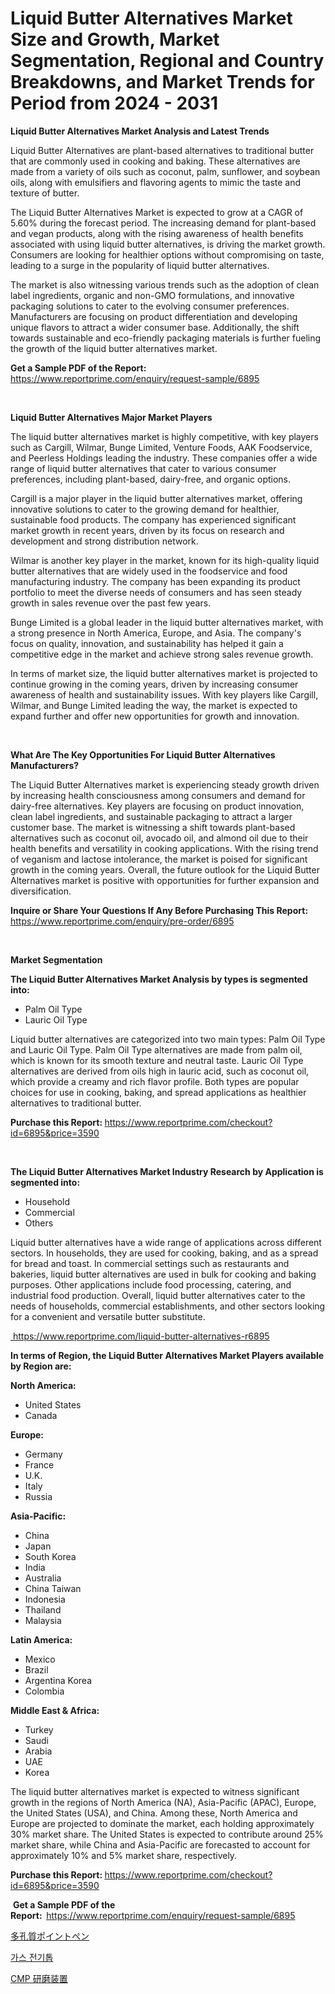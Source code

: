 <p><h1>Liquid Butter Alternatives Market Size and Growth, Market Segmentation, Regional and Country Breakdowns, and Market Trends for Period from 2024 -  2031</h1></p><p><strong>Liquid Butter Alternatives Market Analysis and Latest Trends</strong></p>
<p><p>Liquid Butter Alternatives are plant-based alternatives to traditional butter that are commonly used in cooking and baking. These alternatives are made from a variety of oils such as coconut, palm, sunflower, and soybean oils, along with emulsifiers and flavoring agents to mimic the taste and texture of butter.</p><p>The Liquid Butter Alternatives Market is expected to grow at a CAGR of 5.60% during the forecast period. The increasing demand for plant-based and vegan products, along with the rising awareness of health benefits associated with using liquid butter alternatives, is driving the market growth. Consumers are looking for healthier options without compromising on taste, leading to a surge in the popularity of liquid butter alternatives.</p><p>The market is also witnessing various trends such as the adoption of clean label ingredients, organic and non-GMO formulations, and innovative packaging solutions to cater to the evolving consumer preferences. Manufacturers are focusing on product differentiation and developing unique flavors to attract a wider consumer base. Additionally, the shift towards sustainable and eco-friendly packaging materials is further fueling the growth of the liquid butter alternatives market.</p></p>
<p><strong>Get a Sample PDF of the Report:&nbsp;</strong> <a href="https://www.reportprime.com/enquiry/request-sample/6895">https://www.reportprime.com/enquiry/request-sample/6895</a></p>
<p>&nbsp;</p>
<p><strong>Liquid Butter Alternatives Major Market Players</strong></p>
<p><p>The liquid butter alternatives market is highly competitive, with key players such as Cargill, Wilmar, Bunge Limited, Venture Foods, AAK Foodservice, and Peerless Holdings leading the industry. These companies offer a wide range of liquid butter alternatives that cater to various consumer preferences, including plant-based, dairy-free, and organic options.</p><p>Cargill is a major player in the liquid butter alternatives market, offering innovative solutions to cater to the growing demand for healthier, sustainable food products. The company has experienced significant market growth in recent years, driven by its focus on research and development and strong distribution network.</p><p>Wilmar is another key player in the market, known for its high-quality liquid butter alternatives that are widely used in the foodservice and food manufacturing industry. The company has been expanding its product portfolio to meet the diverse needs of consumers and has seen steady growth in sales revenue over the past few years.</p><p>Bunge Limited is a global leader in the liquid butter alternatives market, with a strong presence in North America, Europe, and Asia. The company's focus on quality, innovation, and sustainability has helped it gain a competitive edge in the market and achieve strong sales revenue growth.</p><p>In terms of market size, the liquid butter alternatives market is projected to continue growing in the coming years, driven by increasing consumer awareness of health and sustainability issues. With key players like Cargill, Wilmar, and Bunge Limited leading the way, the market is expected to expand further and offer new opportunities for growth and innovation.</p></p>
<p>&nbsp;</p>
<p><strong>What Are The Key Opportunities For Liquid Butter Alternatives Manufacturers?</strong></p>
<p><p>The Liquid Butter Alternatives market is experiencing steady growth driven by increasing health consciousness among consumers and demand for dairy-free alternatives. Key players are focusing on product innovation, clean label ingredients, and sustainable packaging to attract a larger customer base. The market is witnessing a shift towards plant-based alternatives such as coconut oil, avocado oil, and almond oil due to their health benefits and versatility in cooking applications. With the rising trend of veganism and lactose intolerance, the market is poised for significant growth in the coming years. Overall, the future outlook for the Liquid Butter Alternatives market is positive with opportunities for further expansion and diversification.</p></p>
<p><strong>Inquire or Share Your Questions If Any Before Purchasing This Report:</strong> <a href="https://www.reportprime.com/enquiry/pre-order/6895">https://www.reportprime.com/enquiry/pre-order/6895</a></p>
<p>&nbsp;</p>
<p><strong>Market Segmentation</strong></p>
<p><strong>The Liquid Butter Alternatives Market Analysis by types is segmented into:</strong></p>
<p><ul><li>Palm Oil Type</li><li>Lauric Oil Type</li></ul></p>
<p><p>Liquid butter alternatives are categorized into two main types: Palm Oil Type and Lauric Oil Type. Palm Oil Type alternatives are made from palm oil, which is known for its smooth texture and neutral taste. Lauric Oil Type alternatives are derived from oils high in lauric acid, such as coconut oil, which provide a creamy and rich flavor profile. Both types are popular choices for use in cooking, baking, and spread applications as healthier alternatives to traditional butter.</p></p>
<p><strong>Purchase this Report:&nbsp;</strong><a href="https://www.reportprime.com/checkout?id=6895&price=3590">https://www.reportprime.com/checkout?id=6895&price=3590</a></p>
<p>&nbsp;</p>
<p><strong>The Liquid Butter Alternatives Market Industry Research by Application is segmented into:</strong></p>
<p><ul><li>Household</li><li>Commercial</li><li>Others</li></ul></p>
<p><p>Liquid butter alternatives have a wide range of applications across different sectors. In households, they are used for cooking, baking, and as a spread for bread and toast. In commercial settings such as restaurants and bakeries, liquid butter alternatives are used in bulk for cooking and baking purposes. Other applications include food processing, catering, and industrial food production. Overall, liquid butter alternatives cater to the needs of households, commercial establishments, and other sectors looking for a convenient and versatile butter substitute.</p></p>
<p><a href="https://www.reportprime.com/liquid-butter-alternatives-r6895">&nbsp;https://www.reportprime.com/liquid-butter-alternatives-r6895</a></p>
<p><strong>In terms of Region, the Liquid Butter Alternatives Market Players available by Region are:</strong></p>
<p>
    <p> <strong> North America: </strong>
        <ul>
            <li>United States</li>
            <li>Canada</li>
        </ul>
        </p> 
    <p> <strong> Europe: </strong>
        <ul>
            <li>Germany</li>
            <li>France</li>
            <li>U.K.</li>
            <li>Italy</li>
            <li>Russia</li>
        </ul>
        </p> 
    <p> <strong> Asia-Pacific: </strong>
        <ul>
            <li>China</li>
            <li>Japan</li>
            <li>South Korea</li>
            <li>India</li>
            <li>Australia</li>
            <li>China Taiwan</li>
            <li>Indonesia</li>
            <li>Thailand</li>
            <li>Malaysia</li>
        </ul>
        </p> 
    <p> <strong> Latin America: </strong>
        <ul>
            <li>Mexico</li>
            <li>Brazil</li>
            <li>Argentina Korea</li>
            <li>Colombia</li>
        </ul>
        </p> 
    <p> <strong> Middle East & Africa: </strong>
        <ul>
            <li>Turkey</li>
            <li>Saudi</li>
            <li>Arabia</li>
            <li>UAE</li>
            <li>Korea</li>
        </ul>
    </p>
    </p>
<p><p>The liquid butter alternatives market is expected to witness significant growth in the regions of North America (NA), Asia-Pacific (APAC), Europe, the United States (USA), and China. Among these, North America and Europe are projected to dominate the market, each holding approximately 30% market share. The United States is expected to contribute around 25% market share, while China and Asia-Pacific are forecasted to account for approximately 10% and 5% market share, respectively.</p></p>
<p><strong>Purchase this Report: </strong><a href="https://www.reportprime.com/checkout?id=6895&price=3590">https://www.reportprime.com/checkout?id=6895&price=3590</a></p>
<p>&nbsp;<strong>Get a Sample PDF of the Report:&nbsp;&nbsp;</strong><a href="https://www.reportprime.com/enquiry/request-sample/6895">https://www.reportprime.com/enquiry/request-sample/6895</a></p>
<p><strong></strong></p>
<p><p><a href="https://medium.com/@thomasbaker655/%E3%83%9D%E3%83%BC%E3%83%A9%E3%82%B9%E3%83%9D%E3%82%A4%E3%83%B3%E3%83%88%E3%83%9A%E3%83%B3%E5%B8%82%E5%A0%B4%E3%83%AC%E3%83%9D%E3%83%BC%E3%83%88%E3%81%AF-%E3%81%93%E3%81%AE%E5%B8%82%E5%A0%B4%E3%81%AE%E6%9C%80%E6%96%B0%E3%81%AE%E3%83%88%E3%83%AC%E3%83%B3%E3%83%89%E3%82%84%E6%88%90%E9%95%B7%E6%A9%9F%E4%BC%9A%E3%82%92%E6%98%8E%E3%82%89%E3%81%8B%E3%81%AB%E3%81%97%E3%81%A6%E3%81%84%E3%81%BE%E3%81%99-0d12e5bcadd3">多孔質ポイントペン</a></p><p><a href="https://medium.com/@jonatanjast1928/%EA%B0%80%EC%8A%A4-%EC%A0%84%EA%B8%B0%ED%86%B1-%EC%8B%9C%EC%9E%A5-%EC%A0%84%EB%A7%9D-%EC%82%B0%EC%97%85-%EA%B0%9C%EC%9A%94-%EB%B0%8F-%EC%98%88%EC%B8%A1-2024%EB%85%84%EB%B6%80%ED%84%B0-2031%EB%85%84%EA%B9%8C%EC%A7%80-2014d6704d51">가스 전기톱</a></p><p><a href="https://medium.com/@queenlitle19361/cmp%E7%A0%94%E7%A3%A8%E8%A3%85%E7%BD%AE%E5%B8%82%E5%A0%B4%E5%B1%95%E6%9C%9B-%E6%A5%AD%E7%95%8C%E6%A6%82%E8%A6%81%E3%81%A8%E4%BA%88%E6%B8%AC-2024%E5%B9%B4%E3%81%8B%E3%82%892031%E5%B9%B4-70537e6e285a">CMP 研磨装置</a></p></p>